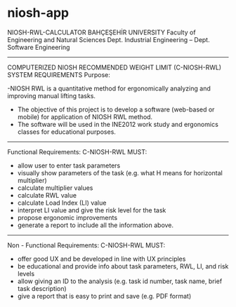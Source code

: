 # niosh-app
NIOSH-RWL-CALCULATOR
BAHÇEŞEHİR UNIVERSITY Faculty of Engineering and Natural Sciences Dept. Industrial Engineering – Dept. Software Engineering

---------------------------------------------------------------------------------------------------
COMPUTERIZED NIOSH RECOMMENDED WEIGHT LIMIT (C-NIOSH-RWL) SYSTEM REQUIREMENTS Purpose:

-NIOSH RWL is a quantitative method for ergonomically analyzing and improving manual lifting tasks.
- The objective of this project is to develop a software (web-based or mobile) for application of NIOSH RWL method. 
- The software will be used in the INE2012 work study and ergonomics classes for educational purposes.

---------------------------------------------------------------------------------------------------
Functional Requirements: C-NIOSH-RWL MUST:

- allow user to enter task parameters
- visually show parameters of the task (e.g. what H means for horizontal multiplier)
- calculate multiplier values
- calculate RWL value
- calculate Load Index (LI) value
- interpret LI value and give the risk level for the task
- propose ergonomic improvements
- generate a report to include all the information above.

---------------------------------------------------------------------------------------------------
Non - Functional Requirements: C-NIOSH-RWL MUST:

- offer good UX and be developed in line with UX principles
- be educational and provide info about task parameters, RWL, LI, and risk levels
- allow giving an ID to the analysis (e.g. task id number, task name, brief task description)
- give a report that is easy to print and save (e.g. PDF format)
